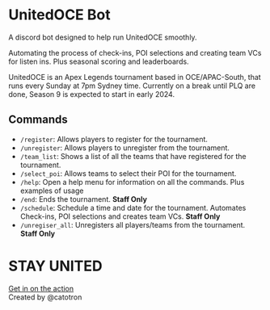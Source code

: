 # UnitedOCE Bot
A discord bot designed to help run UnitedOCE smoothly.

Automating the process of check-ins, POI selections and creating team VCs for listen ins. Plus seasonal scoring and leaderboards.

UnitedOCE is an Apex Legends tournament based in OCE/APAC-South, that runs every Sunday at 7pm Sydney time. Currently on a break until PLQ are done, Season 9 is expected to start in early 2024.

## Commands
- `/register`: Allows players to register for the tournament.
- `/unregister`: Allows players to unregister from the tournament.
- `/team_list`: Shows a list of all the teams that have registered for the tournament.
- `/select_poi`: Allows teams to select their POI for the tournament.
- `/help`: Open a help menu for information on all the commands. Plus examples of usage
- `/end`: Ends the tournament. **Staff Only**
- `/schedule`: Schedule a time and date for the tournament. Automates Check-ins, POI selections and creates team VCs. **Staff Only**
- `/unregiser_all`: Unregisters all players/teams from the tournament. **Staff Only**

# STAY UNITED
[Get in on the action](https://discord.gg/6r2snr9Yub)\
Created by @catotron